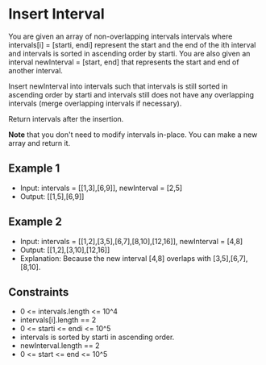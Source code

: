 # Insert Interval

You are given an array of non-overlapping intervals intervals where intervals[i] = [starti, endi] represent the start and the end of the ith interval and intervals is sorted in ascending order by starti. You are also given an interval newInterval = [start, end] that represents the start and end of another interval.

Insert newInterval into intervals such that intervals is still sorted in ascending order by starti and intervals still does not have any overlapping intervals (merge overlapping intervals if necessary).

Return intervals after the insertion.

**Note** that you don't need to modify intervals in-place. You can make a new array and return it.

## Example 1

- Input: intervals = [[1,3],[6,9]], newInterval = [2,5]
- Output: [[1,5],[6,9]]

## Example 2

- Input: intervals = [[1,2],[3,5],[6,7],[8,10],[12,16]], newInterval = [4,8]
- Output: [[1,2],[3,10],[12,16]]
- Explanation: Because the new interval [4,8] overlaps with [3,5],[6,7],[8,10].

## Constraints

- 0 <= intervals.length <= 10^4
- intervals[i].length == 2
- 0 <= starti <= endi <= 10^5
- intervals is sorted by starti in ascending order.
- newInterval.length == 2
- 0 <= start <= end <= 10^5
